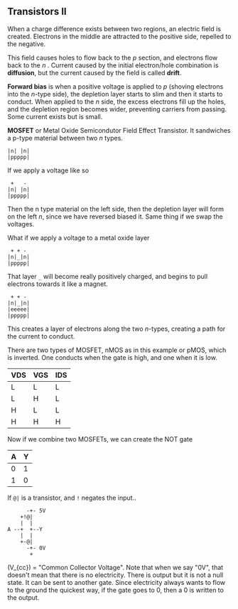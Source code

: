 ## Transistors II

When a charge difference exists between two regions, an electric field is created. Electrons in the middle are attracted to the positive side, repelled to the negative.

This field causes holes to flow back to the *p* section, and electrons flow back to the *n* . Current caused by the initial electron/hole combination is **diffusion**, but the current caused by the field is called **drift**.

**Forward bias** is when a positive voltage is applied to *p* (shoving electrons into the *n*-type side), the depletion layer starts to slim and then it starts to conduct. When applied to the *n* side, the excess electrons fill up the holes, and the depletion region becomes wider, preventing carriers from passing. Some current exists but is small.

**MOSFET** or Metal Oxide Semicondutor Field Effect Transistor. It sandwiches a p-type material between two *n* types.

```
|n| |n|
|ppppp|
```

If we apply a voltage like so

```
 +   -
|n| |n|
|ppppp|
```
Then the n type material on the left side, then the depletion layer will form on the left *n*, since we have reversed biased it. Same thing if we swap the voltages.

What if we apply a voltage to a metal oxide layer

```
 + + -
|n|_|n|
|ppppp|
```

That layer `_` will become really positively charged, and begins to pull electrons towards it like a magnet.


```
 + + -
|n|_|n|
|eeeee|
|ppppp|
```
This creates a layer of electrons along the two *n*-types, creating a path for the current to conduct. 

There are two types of MOSFET, nMOS as in this example or pMOS, which is inverted. One conducts when the gate is high, and one when it is low.

|VDS|VGS|IDS|
|---|---|---|
|L|L|L|
|L|H|L|
|H|L|L|
|H|H|H|

Now if we combine two MOSFETs, we can create the NOT gate

|A|Y|
|-|-|
|0|1|
|1|0|

If `@|` is a transistor, and `!` negates the input..

```
      -+- 5V
    +!@|
    |  |
A --+  +--Y
    |  |
    +-@|
      -+- 0V
       +
```


\(V_{cc}\) = "Common Collector Voltage". Note that when we say "0V", that doesn't mean that there is no electricity. There is output but it is not a null state. It can be sent to another gate. Since electricity always wants to flow to the ground the quickest way, if the gate goes to 0, then a 0 is written to the output. 

